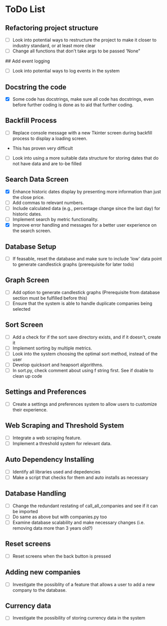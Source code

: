 # ToDo List

## Refactoring project structure
- [ ] Look into potential ways to restructure the project to make it closer to industry standard, or at least more clear
- [ ] Change all functions that don't take args to be passed 'None"

## Add event logging
- [ ] Look into potential ways to log events in the system

## Docstring the code
- [x] Some code has docstrings, make sure all code has docstrings, even before further coding is done as to aid that further coding.

## Backfill Process
- [ ] Replace console message with a new Tkinter screen during backfill process to display a loading screen. 
- This has proven very difficult

- [ ] Look into using a more suitable data structure for storing dates that do not have data and are to-be filled

## Search Data Screen
- [x] Enhance historic dates display by presenting more information than just the close price.
- [ ] Add commas to relevant numbers.
- [ ] Include calculated data (e.g., percentage change since the last day) for historic dates.
- [ ] Implement search by metric functionality.
- [x] Improve error handling and messages for a better user experience on the search screen.

## Database Setup
- [ ] If feasable, reset the database and make sure to include 'low' data point to generate candlestick graphs (prerequisite for later todo)

## Graph Screen
- [ ] Add option to generate candlestick graphs (Prerequisite from database section must be fulfilled before this)
- [ ] Ensure that the system is able to handle duplicate companies being selected

## Sort Screen
- [ ] Add a check for if the sort save directory exists, and if it doesn't, create it
- [ ] Implement sorting by multiple metrics.
- [ ] Look into the system choosing the optimal sort method, instead of the user
- [ ] Develop quicksort and heapsort algorithms.
- [ ] In sort.py, check comment about using f string first. See if doable to clean up code

## Settings and Preferences
- [ ] Create a settings and preferences system to allow users to customize their experience.

## Web Scraping and Threshold System
- [ ] Integrate a web scraping feature.
- [ ] Implement a threshold system for relevant data.

## Auto Dependency Installing
- [ ] Identify all libraries used and depedencies
- [ ] Make a script that checks for them and auto installs as necessary

## Database Handling
- [ ] Change the redundant restating of call_all_companies and see if it can be imported
- [ ] Do same as above but with companies.py too
- [ ] Examine database scalability and make necessary changes (i.e. removing data more than 3 years old?)

## Reset screens
- [ ] Reset screens when the back button is pressed

## Adding new companies
- [ ] Investigate the possiblity of a feature that allows a user to add a new company to the database.

## Currency data
 - [ ] Investigate the possibility of storing currency data in the system